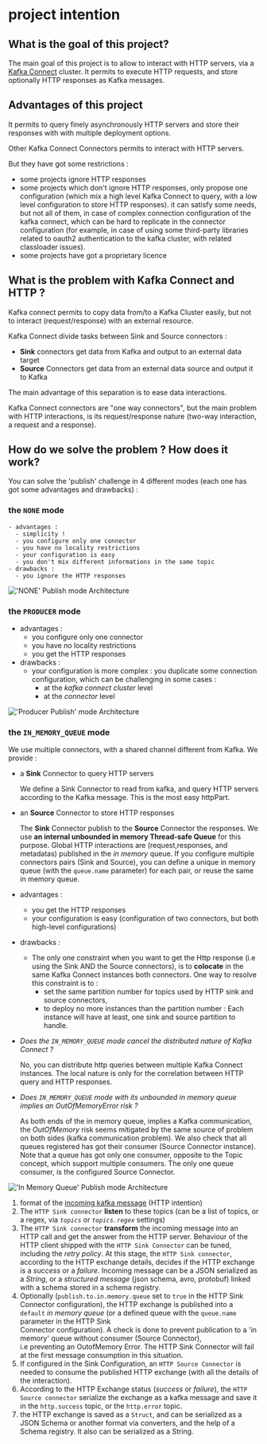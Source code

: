# project intention

## What is the goal of this project?

The main goal of this project is to allow to interact with HTTP servers, via a [Kafka Connect](https://docs.confluent.io/platform/current/connect/index.html)
cluster.
It permits to execute HTTP requests, and store optionally HTTP responses as Kafka messages.

## Advantages of this project

It permits to query finely asynchronously HTTP servers and store their responses with with multiple deployment options.

Other Kafka Connect Connectors permits to interact with HTTP servers.

But they have got some restrictions :

- some projects ignore HTTP responses
- some projects which don't ignore HTTP responses, only propose one configuration (which mix a high level Kafka Connect  to query, with a low level configuration to store HTTP responses).
 it can satisfy some needs, but not all of them, in case of complex connection configuration of the kafka connect, which can be hard to replicate in the connector configuration 
  (for example, in case of using some third-party libraries related to oauth2 authentication to the kafka cluster, with related classloader issues).  
- some projects have got a proprietary licence


## What is the problem with Kafka Connect and HTTP ?

Kafka connect permits to copy data from/to a Kafka Cluster easily, but not to interact (request/response) with an external resource.

Kafka Connect divide tasks between Sink and
Source connectors :

- **Sink** connectors get data from Kafka and output to an external data target
- **Source** Connectors get data from an external data source and output it to Kafka

The main advantage of this separation is to ease data interactions.

Kafka Connect connectors are "one way connectors", but the main problem with HTTP interactions, is its request/response nature (two-way interaction, a request and a response).


## How do we solve the problem ? How does it work?

You can solve the 'publish' challenge in 4 different modes (each one has got some advantages and drawbacks) :

### the `NONE` mode
    - advantages :
      - simplicity !
      - you configure only one connector
      - you have no locality restrictions
      - your configuration is easy
      - you don't mix different informations in the same topic
    - drawbacks :
      - you ignore the HTTP responses

!['NONE' Publish mode Architecture](images/architecture_NONE.png)

### the `PRODUCER` mode
  - advantages :
    - you configure only one connector
    - you have no locality restrictions
    - you get the HTTP responses
  - drawbacks :
    - your configuration is more complex : you duplicate some connection configuration, which can be challenging in some cases :
      - at the _kafka connect cluster_ level
      - at the _connector_ level

!['Producer Publish' mode Architecture](images/architecture_low_level_producer.png)

### the `IN_MEMORY_QUEUE` mode 

  We use multiple connectors, with a shared channel different from Kafka. We provide :

  - a **Sink** Connector to query HTTP servers

    We define a Sink Connector to read from kafka, and query HTTP servers according to the Kafka message. This is the most easy httpPart.
  
  - an **Source** Connector to store HTTP responses

    The **Sink** Connector publish to the **Source** Connector the responses.
    We use **an internal unbounded in memory Thread-safe Queue** for this purpose. Global HTTP interactions are (request,responses,
    and metadatas) published in the *in memory* queue. If you configure multiple connectors pairs (Sink and Source),
    you can define a unique in memory queue (with the `queue.name` parameter) for each pair, or reuse the same in memory queue.

  - advantages :
    - you get the HTTP responses
    - your configuration is easy (configuration of two connectors, but both high-level configurations)
  - drawbacks :
    - The only one constraint when you want to get the Http response (i.e using the Sink AND the Source connectors), is to
      **colocate** in the same Kafka Connect instances both connectors.
      One way to resolve this constraint is to :
      - set the same partition number for topics used by HTTP sink and source connectors,
      - to deploy no more instances than the partition number :
        Each instance will have at least, one sink and source partition to handle.



  - _Does the `IN_MEMORY_QUEUE` mode cancel the distributed nature of Kafka Connect ?_

    No, you can distribute http queries between multiple Kafka Connect instances. The local nature is only for
    the correlation between HTTP query and HTTP responses.

  - _Does `IN_MEMORY_QUEUE` mode with its unbounded in memory queue implies an *OutOfMemoryError* risk ?_

    As both ends of the in memory queue, implies a Kafka communication, the *OutOfMemory* risk seems mitigated
    by the same source of problem on both sides (kafka communication problem).
    We also check that all queues registered has got their consumer (Source Connector instance).
    Note that a queue has got only one consumer, opposite to the Topic concept, which support multiple consumers.
    The only one queue consumer, is the configured Source Connector.

  !['In Memory Queue' Publish mode Architecture](images/architecture_in_memory_queue.png)


   1. format of the [incoming kafka message](docs/incoming_message_format.md) (HTTP intention)
   2. The `HTTP Sink connector` **listen** to these topics (can be a list of topics, or a regex, via *`topics`* or *`topics.regex`* settings)
   3. The `HTTP Sink connector` **transform** the incoming message into an HTTP call and get the answer from the HTTP server.
      Behaviour of the HTTP client shipped with the `HTTP Sink Connector` can be tuned, including the _retry policy_. At this stage,
      the `HTTP Sink connector`, according to the HTTP exchange details, decides if the HTTP exchange is a _success_ or a _failure_.
      Incoming message can be a JSON serialized as a _String_, or a _structured message_ (json schema, avro, protobuf) linked with a schema stored in a schema registry.
   4. Optionally (`publish.to.in.memory.queue` set to `true` in the HTTP Sink Connector configuration), the HTTP exchange
      is published into a `default` _in memory queue_ (or a defined queue with the `queue.name` parameter in the HTTP Sink  
      Connector configuration). A check is done to prevent publication to a 'in memory' queue without consumer (Source Connector),  
      i.e preventing an OutofMemory Error. The HTTP Sink Connector will fail at the first message consumption in this situation.
   5. If configured in the Sink Configuration, an `HTTP Source Connector` is needed to consume the published
      HTTP exchange (with all the details of the interaction).
   6. According to the HTTP Exchange status (_success_ or _failure_), the `HTTP Source connector` serialize the exchange as a kafka message and save
      it in the `http.success` topic, or the `http.error` topic.
   7. the HTTP exchange is saved as a `Struct`, and can be serialized as a JSON Schema or another format via converters, and the help of a Schema registry.
      It also can be serialized as a String. 
